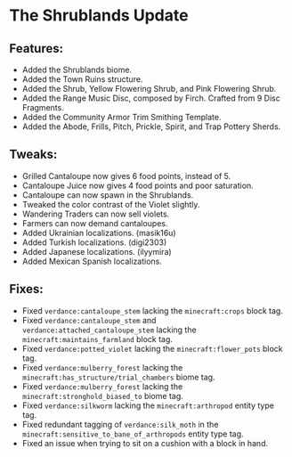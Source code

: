 # The Shrublands Update

## Features:
* Added the Shrublands biome.
* Added the Town Ruins structure.
* Added the Shrub, Yellow Flowering Shrub, and Pink Flowering Shrub.
* Added the Range Music Disc, composed by Firch. Crafted from 9 Disc Fragments.
* Added the Community Armor Trim Smithing Template.
* Added the Abode, Frills, Pitch, Prickle, Spirit, and Trap Pottery Sherds.

## Tweaks:
* Grilled Cantaloupe now gives 6 food points, instead of 5.
* Cantaloupe Juice now gives 4 food points and poor saturation.
* Cantaloupe can now spawn in the Shrublands.
* Tweaked the color contrast of the Violet slightly.
* Wandering Traders can now sell violets.
* Farmers can now demand cantaloupes.
* Added Ukrainian localizations. (masik16u)
* Added Turkish localizations. (digi2303)
* Added Japanese localizations. (ilyymira)
* Added Mexican Spanish localizations.

## Fixes:
* Fixed `verdance:cantaloupe_stem` lacking the `minecraft:crops` block tag.
* Fixed `verdance:cantaloupe_stem` and `verdance:attached_cantaloupe_stem` lacking the `minecraft:maintains_farmland` block tag.
* Fixed `verdance:potted_violet` lacking the `minecraft:flower_pots` block tag.
* Fixed `verdance:mulberry_forest` lacking the `minecraft:has_structure/trial_chambers` biome tag.
* Fixed `verdance:mulberry_forest` lacking the `minecraft:stronghold_biased_to` biome tag.
* Fixed `verdance:silkworm` lacking the `minecraft:arthropod` entity type tag.
* Fixed redundant tagging of `verdance:silk_moth` in the `minecraft:sensitive_to_bane_of_arthropods` entity type tag.
* Fixed an issue when trying to sit on a cushion with a block in hand.